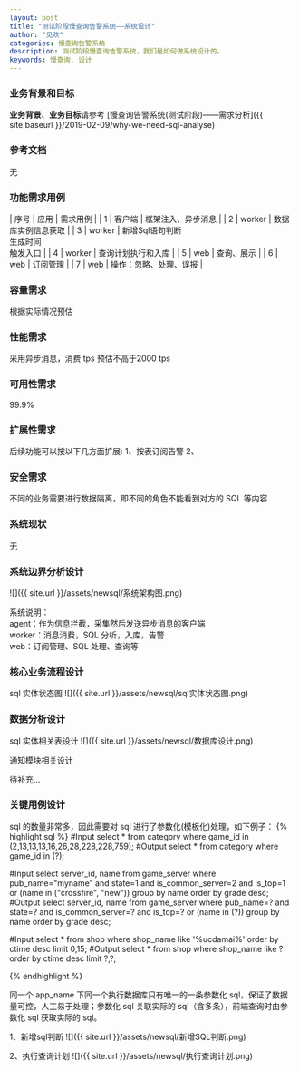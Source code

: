 ```yaml
---
layout: post
title: "测试阶段慢查询告警系统——系统设计"
author: "见欢"
categories: 慢查询告警系统
description: 测试阶段慢查询告警系统，我们是如何做系统设计的。
keywords: 慢查询, 设计
---
```

### 业务背景和目标
**业务背景**、**业务目标**请参考 [慢查询告警系统(测试阶段)——需求分析]({{ site.baseurl }}/2019-02-09/why-we-need-sql-analyse) 
### 参考文档
  无
### 功能需求用例

| 序号 | 应用 | 需求用例 |
| 1 | 客户端 | 框架注入、异步消息 |
| 2 | worker | 数据库实例信息获取 |
| 3 | worker | 新增Sql语句判断<br>生成时间<br>触发入口 |
| 4 | worker | 查询计划执行和入库 |
| 5 | web | 查询、展示 |
| 6 | web | 订阅管理 |
| 7 | web | 操作：忽略、处理、误报 |

### 容量需求
  根据实际情况预估
### 性能需求
  采用异步消息，消费 tps 预估不高于2000 tps
### 可用性需求
  99.9%
### 扩展性需求
  后续功能可以按以下几方面扩展:
  1、按表订阅告警
  2、
### 安全需求
  不同的业务需要进行数据隔离，即不同的角色不能看到对方的 SQL 等内容
### 系统现状
  无
### 系统边界分析设计
![]({{ site.url }}/assets/newsql/系统架构图.png) 

系统说明：  
agent：作为信息拦截，采集然后发送异步消息的客户端  
worker：消息消费，SQL 分析，入库，告警  
web：订阅管理、SQL 处理、查询等

### 核心业务流程设计
sql 实体状态图
![]({{ site.url }}/assets/newsql/sql实体状态图.png) 
### 数据分析设计
sql 实体相关表设计
![]({{ site.url }}/assets/newsql/数据库设计.png) 

通知模块相关设计  

待补充...

### 关键用例设计
sql 的数量非常多，因此需要对 sql 进行了参数化(模板化)处理，如下例子：
{% highlight sql %}
#Input
select * from category where game_id in (2,13,13,13,16,26,28,228,228,759);
#Output
select * from category where game_id in (?);

#Input
select server_id, name from game_server where pub_name="myname" and state=1 and is_common_server=2 and is_top=1 or (name in ("crossfire", "new")) group by name order by grade desc;
#Output
select server_id, name from game_server where pub_name=? and state=? and is_common_server=? and is_top=? or (name in (?)) group by name order by grade desc;

#Input
select * from shop where shop_name like '%ucdamai%' order by ctime desc limit 0,15;
#Output
select * from shop where shop_name like ? order by ctime desc limit ?,?;

{% endhighlight %}

同一个 app_name 下同一个执行数据库只有唯一的一条参数化 sql，保证了数据量可控，人工易于处理；参数化 sql 关联实际的 sql（含多条），前端查询时由参数化 sql 获取实际的 sql。

1、新增sql判断
![]({{ site.url }}/assets/newsql/新增SQL判断.png) 

2、执行查询计划
![]({{ site.url }}/assets/newsql/执行查询计划.png) 
